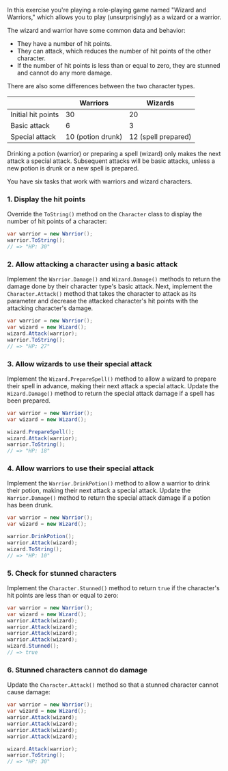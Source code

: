 In this exercise you're playing a role-playing game named "Wizard and Warriors," which allows you to play (unsurprisingly) as a wizard or a warrior.

The wizard and warrior have some common data and behavior:

- They have a number of hit points.
- They can attack, which reduces the number of hit points of the other character.
- If the number of hit points is less than or equal to zero, they are stunned and cannot do any more damage.

There are also some differences between the two character types.

|                    | Warriors          | Wizards             |
| ------------------ | ----------------- | ------------------- |
| Initial hit points | 30                | 20                  |
| Basic attack       | 6                 | 3                   |
| Special attack     | 10 (potion drunk) | 12 (spell prepared) |

Drinking a potion (warrior) or preparing a spell (wizard) only makes the next attack a special attack. Subsequent attacks will be basic attacks, unless a new potion is drunk or a new spell is prepared.

You have six tasks that work with warriors and wizard characters.

### 1. Display the hit points

Override the `ToString()` method on the `Character` class to display the number of hit points of a character:

```csharp
var warrior = new Warrior();
warrior.ToString();
// => "HP: 30"
```

### 2. Allow attacking a character using a basic attack

Implement the `Warrior.Damage()` and `Wizard.Damage()` methods to return the damage done by their character type's basic attack. Next, implement the `Character.Attack()` method that takes the character to attack as its parameter and decrease the attacked character's hit points with the attacking character's damage.

```csharp
var warrior = new Warrior();
var wizard = new Wizard();
wizard.Attack(warrior);
warrior.ToString();
// => "HP: 27"
```

### 3. Allow wizards to use their special attack

Implement the `Wizard.PrepareSpell()` method to allow a wizard to prepare their spell in advance, making their next attack a special attack. Update the `Wizard.Damage()` method to return the special attack damage if a spell has been prepared.

```csharp
var warrior = new Warrior();
var wizard = new Wizard();

wizard.PrepareSpell();
wizard.Attack(warrior);
warrior.ToString();
// => "HP: 18"
```

### 4. Allow warriors to use their special attack

Implement the `Warrior.DrinkPotion()` method to allow a warrior to drink their potion, making their next attack a special attack. Update the `Warrior.Damage()` method to return the special attack damage if a potion has been drunk.

```csharp
var warrior = new Warrior();
var wizard = new Wizard();

warrior.DrinkPotion();
warrior.Attack(wizard);
wizard.ToString();
// => "HP: 10"
```

### 5. Check for stunned characters

Implement the `Character.Stunned()` method to return `true` if the character's hit points are less than or equal to zero:

```csharp
var warrior = new Warrior();
var wizard = new Wizard();
warrior.Attack(wizard);
warrior.Attack(wizard);
warrior.Attack(wizard);
warrior.Attack(wizard);
wizard.Stunned();
// => true
```

### 6. Stunned characters cannot do damage

Update the `Character.Attack()` method so that a stunned character cannot cause damage:

```csharp
var warrior = new Warrior();
var wizard = new Wizard();
warrior.Attack(wizard);
warrior.Attack(wizard);
warrior.Attack(wizard);
warrior.Attack(wizard);

wizard.Attack(warrior);
warrior.ToString();
// => "HP: 30"
```
